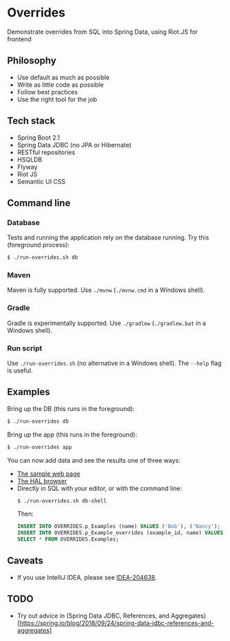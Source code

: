 # Overrides

Demonstrate overrides from SQL into Spring Data, using Riot.JS for frontend

## Philosophy

* Use default as much as possible
* Write as little code as possible
* Follow best practices
* Use the right tool for the job

## Tech stack

* Spring Boot 2.1
* Spring Data JDBC (no JPA or Hibernate)
* RESTful repositories
* HSQLDB
* Flyway
* Riot JS
* Semantic UI CSS

## Command line

### Database

Tests and running the application rely on the database running.  Try this
(foreground process):

```bash
$ ./run-overrides.sh db
```

### Maven

Maven is fully supported.  Use `./mvnw` (`./mvnw.cmd` in a Windows shell).

### Gradle

Gradle is experimentally supported.  Use `./gradlew` (`./gradlew.bat` in a
Windows shell).

### Run script

Use `./run-overrides.sh` (no alternative in a Windows shell).  The `--help` flag
is useful.

## Examples

Bring up the DB (this runs in the foreground):
```bash
$ ./run-overrides db
```

Bring up the app (this runs in the foreground):
```bash
$ ./run-overrides app
```

You can now add data and see the results one of three ways:

* [The sample web page](http://localhost:8080/example.html)
* [The HAL browser](http://localhost:8080/examples)
* Directly in SQL with your editor, or with the command line:
    ```bash
    $ ./run-overrides.sh db-shell
    ```
    Then:
    ```sql
    INSERT INTO OVERRIDES.p_Examples (name) VALUES ('Bob'), ('Nancy');
    INSERT INTO OVERRIDES.p_Example_overrides (example_id, name) VALUES (0,  'Fred');
    SELECT * FROM OVERRIDES.Examples;
    ```

## Caveats

* If you use IntelliJ IDEA, please see
[IDEA-204638](https://github.com/binkley/overrides/tree/IDEA-204638).

## TODO

* Try out advice in (Spring Data JDBC, References, and Aggregates)
[https://spring.io/blog/2018/09/24/spring-data-jdbc-references-and-aggregates]
